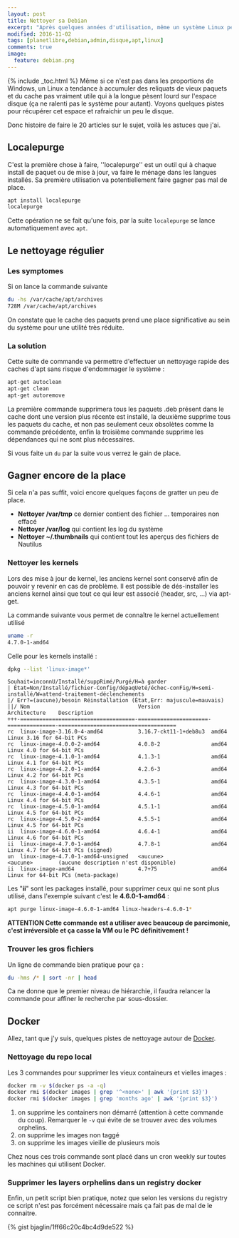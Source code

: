 ```yaml
---
layout: post
title: Nettoyer sa Debian
excerpt: "Après quelques années d'utilisation, même un système Linux peut s'encrasser. Voyons comment on peut le nettoyer et ainsi regagner de l'espace disque."
modified: 2016-11-02
tags: [planetlibre,debian,admin,disque,apt,linux]
comments: true
image:
  feature: debian.png
---
```

{% include _toc.html %}<!--_-->
Même si ce n'est pas dans les proportions de Windows, un Linux a tendance à accumuler des reliquats de vieux paquets et du cache pas vraiment utile qui à la longue pèsent lourd sur l'espace disque (ça ne ralenti pas le système pour autant). Voyons quelques pistes pour récupérer cet espace et rafraichir un peu le disque.

Donc histoire de faire le 20 articles sur le sujet, voilà les astuces que j'ai.

## Localepurge
C'est la première chose à faire, ''localepurge'' est un outil qui à chaque install de paquet ou de mise à jour, va faire le ménage dans les langues installés.
Sa première utilisation va potentiellement faire gagner pas mal de place.

``` sh
apt install localepurge
localepurge
```

Cette opération ne se fait qu'une fois, par la suite `localepurge` se lance automatiquement avec `apt`.

## Le nettoyage régulier

### Les symptomes

Si on lance la commande suivante

``` sh
du -hs /var/cache/apt/archives
728M /var/cache/apt/archives
```

On constate que le cache des paquets prend une place significative au sein du système pour une utilité très réduite.

### La solution
Cette suite de commande va permettre d'effectuer un nettoyage rapide des caches d'apt sans risque d'endommager le système :

``` sh
apt-get autoclean
apt-get clean
apt-get autoremove
```

La première commande supprimera tous les paquets .deb présent dans le cache dont une version plus récente est installé, la deuxième supprime tous les paquets
du cache, et non pas seulement ceux obsolètes comme la commande précédente, enfin la troisième commande supprime les dépendances qui ne sont plus nécessaires.

Si vous faite un `du` par la suite vous verrez le gain de place.

## Gagner encore de la place

Si cela n'a pas suffit, voici encore quelques façons de gratter un peu de place.

  * **Nettoyer /var/tmp** ce dernier contient des fichier ... temporaires non effacé
  * **Nettoyer /var/log** qui contient les log du système
  * **Nettoyer ~/.thumbnails** qui contient tout les aperçus des fichiers de Nautilus

### Nettoyer les kernels

Lors des mise à jour de kernel, les anciens kernel sont conservé afin de pouvoir y revenir en cas de problème.
Il est possible de dés-installer les anciens kernel ainsi que tout ce qui leur est associé (header, src, ...) via apt-get.

La commande suivante vous permet de connaître le kernel actuellement utilisé

``` sh
uname -r
4.7.0-1-amd64
```

Celle pour les kernels installé :

``` sh
dpkg --list 'linux-image*'
```
```
Souhait=inconnU/Installé/suppRimé/Purgé/H=à garder
| État=Non/Installé/fichier-Config/dépaqUeté/échec-conFig/H=semi-installé/W=attend-traitement-déclenchements
|/ Err?=(aucune)/besoin Réinstallation (État,Err: majuscule=mauvais)
||/ Nom                                  Version                Architecture    Description
+++-====================================-======================-===============-=====================================
rc  linux-image-3.16.0-4-amd64           3.16.7-ckt11-1+deb8u3  amd64           Linux 3.16 for 64-bit PCs
rc  linux-image-4.0.0-2-amd64            4.0.8-2                amd64           Linux 4.0 for 64-bit PCs
rc  linux-image-4.1.0-1-amd64            4.1.3-1                amd64           Linux 4.1 for 64-bit PCs
rc  linux-image-4.2.0-1-amd64            4.2.6-3                amd64           Linux 4.2 for 64-bit PCs
rc  linux-image-4.3.0-1-amd64            4.3.5-1                amd64           Linux 4.3 for 64-bit PCs
rc  linux-image-4.4.0-1-amd64            4.4.6-1                amd64           Linux 4.4 for 64-bit PCs
rc  linux-image-4.5.0-1-amd64            4.5.1-1                amd64           Linux 4.5 for 64-bit PCs
rc  linux-image-4.5.0-2-amd64            4.5.5-1                amd64           Linux 4.5 for 64-bit PCs
ii  linux-image-4.6.0-1-amd64            4.6.4-1                amd64           Linux 4.6 for 64-bit PCs
ii  linux-image-4.7.0-1-amd64            4.7.8-1                amd64           Linux 4.7 for 64-bit PCs (signed)
un  linux-image-4.7.0-1-amd64-unsigned   <aucune>               <aucune>        (aucune description n'est disponible)
ii  linux-image-amd64                    4.7+75                 amd64           Linux for 64-bit PCs (meta-package)
```

Les "**ii**" sont les packages installé, pour supprimer ceux qui ne sont plus utilisé, dans l'exemple suivant c'est le **4.6.0-1-amd64** :

``` sh
apt purge linux-image-4.6.0-1-amd64 linux-headers-4.6.0-1*
```

**ATTENTION Cette commande est a utiliser avec beaucoup de parcimonie, c'est irréversible et ça casse la VM ou le PC définitivement !**

### Trouver les gros fichiers
Un ligne de commande bien pratique pour ça :

```bash
du -hms /* | sort -nr | head
```

Ca ne donne que le premier niveau de hiérarchie, il faudra relancer la commande pour affiner le recherche par sous-dossier.

## Docker
Allez, tant que j'y suis, quelques pistes de nettoyage autour de [Docker](https://www.docker.com/).

### Nettoyage du repo local
Les 3 commandes pour supprimer les vieux containeurs et vielles images :

```bash
docker rm -v $(docker ps -a -q)
docker rmi $(docker images | grep '^<none>' | awk '{print $3}')
docker rmi $(docker images | grep 'months ago' | awk '{print $3}')
```

1. on supprime les containers non démarré (attention à cette commande du coup). Remarquer le `-v` qui évite de se trouver avec des volumes orphelins.
2. on supprime les images non taggé
3. on supprime les images vieille de plusieurs mois

Chez nous ces trois commande sont placé dans un cron weekly sur toutes les machines qui utilisent Docker.

### Supprimer les layers orphelins dans un registry docker
Enfin, un petit script bien pratique, notez que selon les versions du registry ce script n'est pas forcément nécessaire mais ça fait pas de mal de le connaitre.

{% gist bjaglin/1ff66c20c4bc4d9de522 %}

